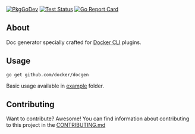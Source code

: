 [![PkgGoDev](https://img.shields.io/badge/go.dev-docs-007d9c?logo=go&logoColor=white&style=flat-square)](https://pkg.go.dev/github.com/docker/docgen)
[![Test Status](https://img.shields.io/github/workflow/status/crazy-max/docgen/build?label=build&logo=github&style=flat-square)](https://github.com/docker/docgen/actions?query=workflow%3Atest)
[![Go Report Card](https://goreportcard.com/badge/github.com/docker/docgen)](https://goreportcard.com/report/github.com/docker/docgen)

## About

Doc generator specially crafted for [Docker CLI](https://github.com/docker/cli) plugins.

## Usage

```
go get github.com/docker/docgen
```

Basic usage available in [example](example) folder.

## Contributing

Want to contribute? Awesome! You can find information about contributing to
this project in the [CONTRIBUTING.md](/.github/CONTRIBUTING.md)
